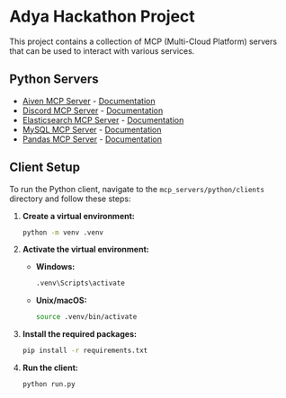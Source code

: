 # Adya Hackathon Project

This project contains a collection of MCP (Multi-Cloud Platform) servers that can be used to interact with various services.

## Python Servers

- [Aiven MCP Server](./mcp_servers/python/servers/AIVEN_MCP_SERVER) - [Documentation](./mcp_servers_documentation/AIVEN_MCP_SERVER)
- [Discord MCP Server](./mcp_servers/python/servers/DISCORD_MCP_SERVER) - [Documentation](./mcp_servers_documentation/DISCORD_MCP_SERVER)
- [Elasticsearch MCP Server](./mcp_servers/python/servers/ELASTICSEARCH_MCP_SERVER) - [Documentation](./mcp_servers_documentation/ELASTICSEARCH_MCP_SERVER)
- [MySQL MCP Server](./mcp_servers/python/servers/MYSQL_MCP_SERVER) - [Documentation](./mcp_servers_documentation/MYSQL_MCP_SERVER)
- [Pandas MCP Server](./mcp_servers/python/servers/PANDAS_MCP_SERVER) - [Documentation](./mcp_servers_documentation/PANDAS_MCP_SERVER)

## Client Setup

To run the Python client, navigate to the `mcp_servers/python/clients` directory and follow these steps:

1.  **Create a virtual environment:**
    ```bash
    python -m venv .venv
    ```

2.  **Activate the virtual environment:**
    -   **Windows:**
        ```bash
        .venv\Scripts\activate
        ```
    -   **Unix/macOS:**
        ```bash
        source .venv/bin/activate
        ```

3.  **Install the required packages:**
    ```bash
    pip install -r requirements.txt
    ```

4.  **Run the client:**
    ```bash
    python run.py
    ```

